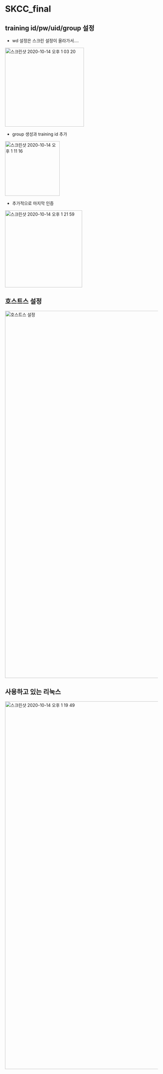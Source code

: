 # SKCC_final

## training id/pw/uid/group 설정

- wd 설정은 스크린 설정이 올라가서....
<img width="260" alt="스크린샷 2020-10-14 오후 1 03 20" src="https://user-images.githubusercontent.com/30167661/95942913-5ce1a980-0e1f-11eb-9b7a-4997779c0fc2.png">

- group 생성과 training id 추가
<img width="180" alt="스크린샷 2020-10-14 오후 1 11 16" src="https://user-images.githubusercontent.com/30167661/95942892-4fc4ba80-0e1f-11eb-9e2c-bad4cadce44f.png">

- 추가적으로 마지막 인증
<img width="254" alt="스크린샷 2020-10-14 오후 1 21 59" src="https://user-images.githubusercontent.com/30167661/95943333-733c3500-0e20-11eb-86bd-e96a23b3e4e2.png">


## 호스트스 설정
<img width="1210" alt="호스트스 설정" src="https://user-images.githubusercontent.com/30167661/95942848-358adc80-0e1f-11eb-805c-33f2ec2f7e15.png">

## 사용하고 있는 리눅스
<img width="1212" alt="스크린샷 2020-10-14 오후 1 19 49" src="https://user-images.githubusercontent.com/30167661/95943158-00cb5500-0e20-11eb-812c-e03d1127c00b.png">

